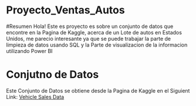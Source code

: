 # Proyecto_Ventas_Autos

#Resumen
Hola!
Este es proyecto es sobre un conjunto de datos que encontre en la Pagina de Kaggle, acerca de un Lote de autos en Estados Unidos, me parecio interesante ya que se puede trabajar la parte de limpieza de datos usando SQL y la Parte de visualizacion de la informacion utilizando Power BI

# Conjutno de Datos
Este Conjunto de Datos se obtiene desde la Pagina de Kaggle en el Siguient Link: [Vehicle Sales Data](https://www.kaggle.com/datasets/syedanwarafridi/vehicle-sales-data)
